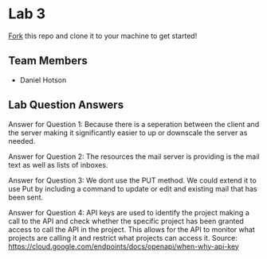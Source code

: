 # Lab 3
[Fork](https://docs.github.com/en/get-started/quickstart/fork-a-repo) this repo and clone it to your machine to get started!

## Team Members
- Daniel Hotson

## Lab Question Answers

Answer for Question 1: Because there is a seperation between the client and the server making it significantly easier to up or downscale the server as needed.

Answer for Question 2: The resources the mail server is providing is the mail text as well as lists of inboxes.

Answer for Question 3: We dont use the PUT method. We could extend it to use Put by including a command to update or edit and existing mail that has been sent.

Answer for Question 4: API keys are used to identify the project making a call to the API and check whether the specific project has been granted access to call the API in the project. This allows for the API to monitor what projects are calling it and restrict what projects can access it.
Source: https://cloud.google.com/endpoints/docs/openapi/when-why-api-key

